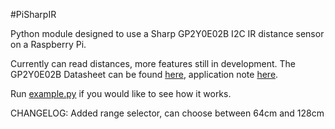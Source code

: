 #PiSharpIR

Python module designed to use a Sharp GP2Y0E02B I2C IR distance sensor on a Raspberry Pi.

Currently can read distances, more features still in development.
The GP2Y0E02B Datasheet can be found [here](http://www.sharp-world.com/products/device/lineup/data/pdf/datasheet/gp2y0e02b_e.pdf), application note [here](http://www.sharp-world.com/products/device-china/lineup/data/pdf/datasheet/gp2y0e02_03_appl_e.pdf).

Run [example.py](/master/example.py) if you would like to see how it works.

CHANGELOG:
Added range selector, can choose between 64cm and 128cm
